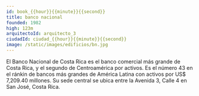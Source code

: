 ```yaml
---
id: book_{{hour}}{{minute}}{{second}}
title: banco nacional
founded: 1982
high: 123m
arquitectoId: arquitecto_3
ciudadId: ciudad_{{hour}}{{minute}}{{second}}
image: /static/images/edificios/bn.jpg
---
```

<!--StartFragment-->

El Banco Nacional de Costa Rica es el banco comercial más grande de Costa Rica, y el segundo de Centroamérica por activos. Es el número 43 en el ránkin de bancos más grandes de América Latina​ con activos por US$ 7,209.40 millones. Su sede central se ubica entre la Avenida 3, Calle 4 en San José, Costa Rica.

<!--EndFragment-->